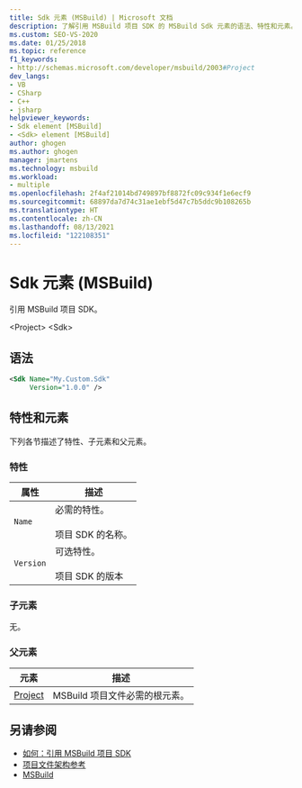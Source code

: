```yaml
---
title: Sdk 元素 (MSBuild) | Microsoft 文档
description: 了解引用 MSBuild 项目 SDK 的 MSBuild Sdk 元素的语法、特性和元素。
ms.custom: SEO-VS-2020
ms.date: 01/25/2018
ms.topic: reference
f1_keywords:
- http://schemas.microsoft.com/developer/msbuild/2003#Project
dev_langs:
- VB
- CSharp
- C++
- jsharp
helpviewer_keywords:
- Sdk element [MSBuild]
- <Sdk> element [MSBuild]
author: ghogen
ms.author: ghogen
manager: jmartens
ms.technology: msbuild
ms.workload:
- multiple
ms.openlocfilehash: 2f4af21014bd749897bf8872fc09c934f1e6ecf9
ms.sourcegitcommit: 68897da7d74c31ae1ebf5d47c7b5ddc9b108265b
ms.translationtype: HT
ms.contentlocale: zh-CN
ms.lasthandoff: 08/13/2021
ms.locfileid: "122108351"
---
```

# <a name="sdk-element-msbuild"></a>Sdk 元素 (MSBuild)

引用 MSBuild 项目 SDK。

 \<Project> \<Sdk>

## <a name="syntax"></a>语法

```xml
<Sdk Name="My.Custom.Sdk"
     Version="1.0.0" />
```

## <a name="attributes-and-elements"></a>特性和元素

 下列各节描述了特性、子元素和父元素。

### <a name="attributes"></a>特性

|属性|描述|
|---------------|-----------------|
|`Name`|必需的特性。<br /><br /> 项目 SDK 的名称。|
|`Version`|可选特性。<br /><br /> 项目 SDK 的版本|

### <a name="child-elements"></a>子元素

 无。

### <a name="parent-elements"></a>父元素

| 元素 | 描述 |
| - | - |
| [Project](../msbuild/project-element-msbuild.md) | MSBuild 项目文件必需的根元素。 |

## <a name="see-also"></a>另请参阅

- [如何：引用 MSBuild 项目 SDK](../msbuild/how-to-use-project-sdk.md)
- [项目文件架构参考](../msbuild/msbuild-project-file-schema-reference.md)
- [MSBuild](../msbuild/msbuild.md)
